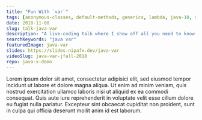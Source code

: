 ```yaml
---
title: "Fun With `var`"
tags: [anonymous-classes, default-methods, generics, lambda, java-10, var]
date: 2018-11-08
slug: talk-java-var
description: "A live-coding talk where I show off all you need to know about `var` in Java. And then some."
searchKeywords: "java var"
featuredImage: java-var
slides: https://slides.nipafx.dev/java-var
videoSlug: java-var-jfall-2018
repo: java-x-demo
---
```


Lorem ipsum dolor sit amet, consectetur adipisici elit, sed eiusmod tempor incidunt ut labore et dolore magna aliqua.
Ut enim ad minim veniam, quis nostrud exercitation ullamco laboris nisi ut aliquid ex ea commodi consequat.
Quis aute iure reprehenderit in voluptate velit esse cillum dolore eu fugiat nulla pariatur.
Excepteur sint obcaecat cupiditat non proident, sunt in culpa qui officia deserunt mollit anim id est laborum.